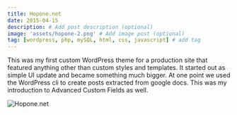 ```yaml
---
title: Hopone.net
date: 2015-04-15
description: # Add post description (optional)
image: 'assets/hopone-2.png' # Add image post (optional)
tag: [wordpress, php, mySQL, html, css, javascript] # add tag
---
```


This was my first custom WordPress theme for a production site that featured anything other than custom styles and templates. It started out as simple UI update and became something much bigger. At one point we used the WordPress cli to create posts extracted from google docs. This was my introduction to Advanced Custom Fields as well.

![Hopone.net](assets/hopone-1.png)
